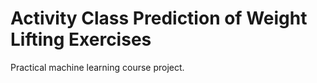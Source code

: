 Activity Class Prediction of Weight Lifting Exercises
===========

Practical machine learning course project.



